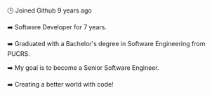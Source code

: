 🕒 Joined Github 9 years ago
 
➡️ Software Developer for 7 years.

➡️ Graduated with a Bachelor's degree in Software Engineering from PUCRS.

➡️ My goal is to become a Senior Software Engineer.

➡️ Creating a better world with code!
